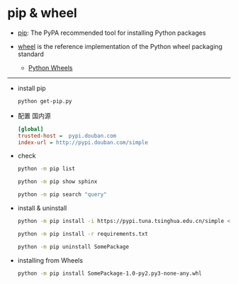# pip & wheel

* [pip](https://pip.pypa.io/en/stable/): The PyPA recommended tool for installing Python packages

* [wheel](https://wheel.readthedocs.io/en/latest/) is the reference implementation of the Python wheel packaging standard

  - [Python Wheels](https://pythonwheels.com/)

---

* install pip
  ```sh
  python get-pip.py
  ```

* 配置 国内源
  ```ini title="~/.pip/pip.conf"
  [global]
  trusted-host =  pypi.douban.com
  index-url = http://pypi.douban.com/simple
  ```

* check
  ```sh
  python -m pip list

  python -m pip show sphinx

  python -m pip search "query"
  ```

* install & uninstall
  ```sh
  python -m pip install -i https://pypi.tuna.tsinghua.edu.cn/simple <package-name>

  python -m pip install -r requirements.txt

  python -m pip uninstall SomePackage
  ```

* installing from Wheels
  ```sh
  python -m pip install SomePackage-1.0-py2.py3-none-any.whl
  ```
